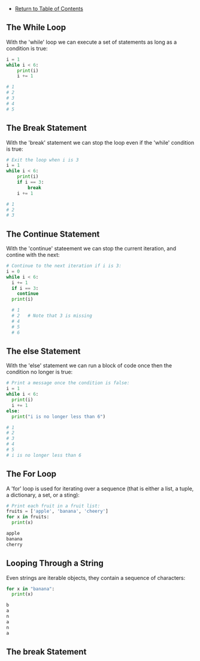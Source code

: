 - [Return to Table of Contents](/../../)

## The While Loop

With the 'while' loop we can execute a set of statements as long as a condition is true:

```python
i = 1
while i < 6:
    print(i)
    i += 1

# 1
# 2
# 3
# 4
# 5
```

## The Break Statement

With the 'break' statement we can stop the loop even if the 'while' condition is true:

```python
# Exit the loop when i is 3
i = 1 
while i < 6:
    print(i)
    if i == 3:
        break
    i += 1

# 1
# 2
# 3
```

## The Continue Statement

With the 'continue' stateement we can stop the current iteration, and contine with the next:

```python
# Continue to the next iteration if i is 3:
i = 0
while i < 6:
  i += 1
  if i == 3:
    continue
  print(i)

  # 1
  # 2   # Note that 3 is missing
  # 4
  # 5
  # 6
```
## The else Statement

With the 'else' statement we can run a block of code once then the condition no longer is true:

```python
# Print a message once the condition is false:
i = 1
while i < 6:
  print(i)
  i += 1
else:
  print("i is no longer less than 6")

# 1
# 2
# 3
# 4
# 5
# i is no longer less than 6
```

## The For Loop

A 'for' loop is used for iterating over a sequence (that is either a list, a tuple, a dictionary, a set, or a sting):

```python
# Print each fruit in a fruit list:
fruits = ['apple', 'banana', 'cheery']
for x in fruits:
  print(x)

apple
banana
cherry
```

## Looping Through a String

Even strings are iterable objects, they contain a sequence of characters:

```python
for x in "banana":
  print(x)

b
a
n
a
n
a
```

## The break Statement

